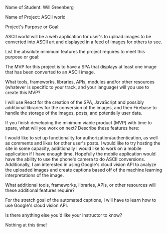 Name of Student: Will Greenberg

Name of Project: ASCII world

Project's Purpose or Goal:

ASCII world will be a web application for user's to upload images to be converted into ASCII art and displayed in a feed of images for others to see.

List the absolute minimum features the project requires to meet this purpose or goal:

The MVP for this project is to have a SPA that displays at least one image that has been converted to an ASCII image.

What tools, frameworks, libraries, APIs, modules and/or other resources (whatever is specific to your track, and your language) will you use to create this MVP? 

I will use React for the creation of the SPA, JavaScript and possibly additional libraries for the conversion of the images, and then Firebase to handle the storage of the images, posts, and potentially user data.

If you finish developing the minimum viable product (MVP) with time to spare, what will you work on next? Describe these features here:

I would like to set up functionality for authorization/authentication, as well as comments and likes for other user's posts. I would like to try hosting the site in some capacity, additionally I would like to work on a mobile application if I have enough time. Hopefully the mobile application would have the ability to use the phone's camera to do ASCII conversions. Additionally, I am interested in using Google's cloud vision API to analyze the uploaded images and create captions based off of the machine learning interpretations of the image.

What additional tools, frameworks, libraries, APIs, or other resources will these additional features require?

For the stretch goal of the automated captions, I will have to learn how to use Google's cloud vision API.

Is there anything else you'd like your instructor to know?

Nothing at this time!